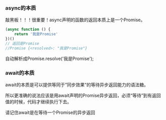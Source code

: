 ### async的本质
敲黑板！！！很重要！async声明的函数的返回本质上是一个Promise。
```javascript 
(async function () {
    return '我是Promise'
})()
// 返回是Promise
//Promise {<resolved>: "我是Promise"}
```

自动解析成Promise.resolve('我是Promise');

### await的本质

await的本质是可以提供等同于”同步效果“的等待异步返回能力的语法糖。

所以更准确的说法应该是用await声明的Promise异步返回，必须“等待”到有返回值的时候，代码才继续执行下去。

请记住await是在等待一个Promise的异步返回